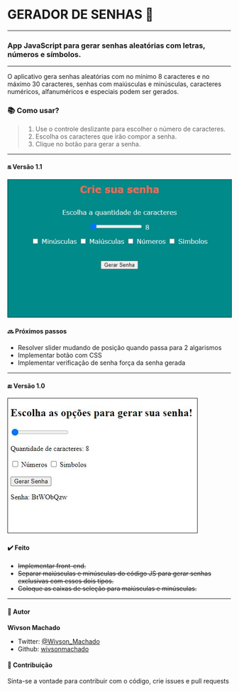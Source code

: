 # GERADOR DE SENHAS :closed_lock_with_key: 
---

### App JavaScript para gerar senhas aleatórias com letras, números e símbolos.

---

O aplicativo gera senhas aleatórias com no mínimo 8 caracteres e no máximo 30 caracteres, senhas com maiúsculas e minúsculas, caracteres numéricos, alfanuméricos e especiais podem ser gerados.

### :books: Como usar?

> 1. Use o controle deslizante para escolher o número de caracteres.
> 2. Escolha os caracteres que irão compor a senha.
> 3. Clique no botão para gerar a senha.

---
#### :on: Versão 1.1
<img src="images/front-end_v2.JPG" border="1px solid blue" alt="Versão 1.0"/>

#### :soon: Próximos passos

* Resolver slider mudando de posição quando passa para 2 algarismos
* Implementar botão com CSS
* Implementar verificação de senha força da senha gerada

---
#### :end: Versão 1.0
<img src="images/front-end_v1.JPG" border="1px solid blue" alt="Versão 1.0"/>

#### :heavy_check_mark: Feito

* ~~Implementar front-end.~~
* ~~Separar maiúsculas e minúsculas do código JS para gerar senhas exclusivas com esses dois tipos.~~
* ~~Coloque as caixas de seleção para maiúsculas e minúsculas.~~
---
#### :bust_in_silhouette: Autor

 **Wivson Machado**

* Twitter: [@Wivson_Machado](https://twitter.com/Wivson_Machado)
* Github: [wivsonmachado](https://github.com/wivsonmachado)

#### :busts_in_silhouette: Contribuição

Sinta-se a vontade para contribuir com o código, crie issues e pull requests 